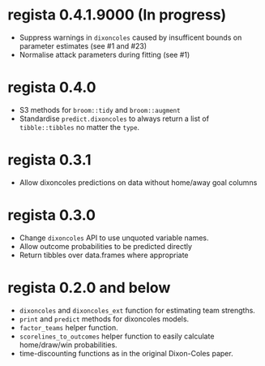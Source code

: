# regista 0.4.1.9000 (In progress)

* Suppress warnings in `dixoncoles` caused by insufficent bounds on parameter 
estimates (see #1 and #23)
* Normalise attack parameters during fitting (see #1)

# regista 0.4.0

* S3 methods for `broom::tidy` and `broom::augment`
* Standardise `predict.dixoncoles` to always return a list of `tibble::tibbles`
no matter the `type`.

# regista 0.3.1

* Allow dixoncoles predictions on data without home/away goal columns

# regista 0.3.0

* Change `dixoncoles` API to use unquoted variable names.
* Allow outcome probabilities to be predicted directly
* Return tibbles over data.frames where appropriate

# regista 0.2.0 and below

* `dixoncoles` and `dixoncoles_ext` function for estimating team strengths.
* `print` and `predict` methods for dixoncoles models.
* `factor_teams` helper function.
* `scorelines_to_outcomes` helper function to easily calculate home/draw/win
probabilities.
* time-discounting functions as in the original Dixon-Coles paper.
